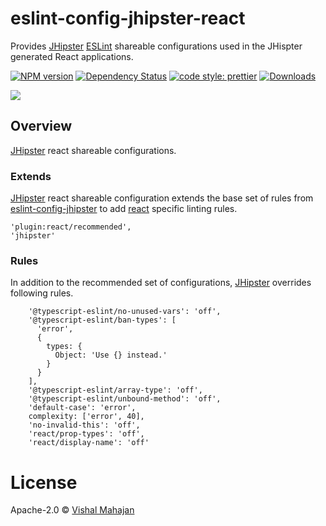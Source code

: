 # eslint-config-jhipster-react

Provides [JHipster](https://www.jhipster.tech) [ESLint](https://eslint.org/docs/developer-guide/shareable-configs) shareable configurations used in the JHispter generated React applications.

[![NPM version][npm-image]][npm-url] [![Dependency Status][daviddm-image]][daviddm-url] [![code style: prettier][prettier-image]][prettier-url] [![Downloads][npmcharts-image]][npmcharts-url]

<img src="https://github.com/jhipster/jhipster-artwork/blob/master/logos/JHipster%20RGB-small100x25px.png?raw=true">

## Overview

[JHipster](https://www.jhipster.tech) react shareable configurations.

### Extends

[JHipster](https://www.jhipster.tech) react shareable configuration extends the base set of rules from [eslint-config-jhipster](./base/README.md) to add [react](https://reactjs.org/) specific linting rules.

```
'plugin:react/recommended',
'jhipster'
```

### Rules

In addition to the recommended set of configurations, [JHipster](https://www.jhipster.tech) overrides following rules.

```
    '@typescript-eslint/no-unused-vars': 'off',
    '@typescript-eslint/ban-types': [
      'error',
      {
        types: {
          Object: 'Use {} instead.'
        }
      }
    ],
    '@typescript-eslint/array-type': 'off',
    '@typescript-eslint/unbound-method': 'off',
    'default-case': 'error',
    complexity: ['error', 40],
    'no-invalid-this': 'off',
    'react/prop-types': 'off',
    'react/display-name': 'off'
```

# License

Apache-2.0 © [Vishal Mahajan](https://twitter.com/vishal423)

[npm-image]: https://img.shields.io/npm/v/eslint-config-jhipster-react/latest.svg?style=flat
[npm-url]: https://npmjs.org/package/eslint-config-jhipster-react
[daviddm-image]: https://david-dm.org/jhipster/eslint-config-jhipster-react.svg?theme=shields.io
[daviddm-url]: https://david-dm.org/jhipster/eslint-config-jhipster-react
[prettier-image]: https://img.shields.io/badge/code_style-prettier-ff69b4.svg?style=flat-square
[prettier-url]: https://github.com/prettier/prettier
[npmcharts-image]: https://img.shields.io/npm/dm/eslint-config-jhipster-react.svg?label=Downloads&style=flat
[npmcharts-url]: https://npmcharts.com/compare/eslint-config-jhipster-react
